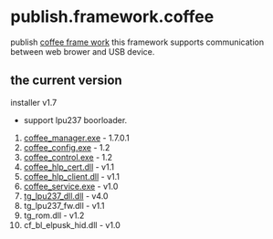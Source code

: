 # publish.framework.coffee
publish [coffee frame work](https://github.com/elpusk/publish.framework.coffee/wiki)
this framework supports communication between web brower and USB device.

## the current version
installer v1.7
* support lpu237 boorloader.
01. [coffee_manager.exe](https://github.com/elpusk/publish.framework.coffee/wiki/coffee_manager.exe) - 1.7.0.1
02. [coffee_config.exe](https://github.com/elpusk/publish.framework.coffee/wiki/coffee_config.exe) - 1.2
03. [coffee_control.exe](https://github.com/elpusk/publish.framework.coffee/wiki/coffee_control.exe) - 1.2
04. [coffee_hlp_cert.dll](https://github.com/elpusk/publish.framework.coffee/wiki/coffee_hlp_cert.dll) - v1.1
05. [coffee_hlp_client.dll](https://github.com/elpusk/publish.framework.coffee/wiki/coffee_hlp_client.dll) - v1.1
06. [coffee_service.exe](https://github.com/elpusk/publish.framework.coffee/wiki/coffee_service.exe) - v1.0
07. [tg_lpu237_dll.dll](https://github.com/elpusk/publish.framework.coffee/wiki/tg_lpu237_dll.dll) - v4.0
08. tg_lpu237_fw.dll - v1.1
09. tg_rom.dll - v1.2
10. cf_bl_elpusk_hid.dll - v1.0